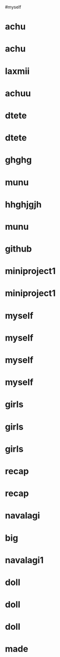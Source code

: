 #myself
# achu
# achu
# laxmii
# achuu
# dtete
# dtete
# ghghg
# munu
# hhghjgjh
# munu
# github
# miniproject1
# miniproject1
# myself
# myself
# myself
# myself
# girls
# girls
# girls
# recap
# recap
# navalagi
# big
# navalagi1
# doll
# doll
# doll
# made
